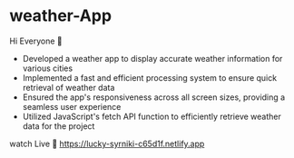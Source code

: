 # weather-App

Hi Everyone 👋 
 
- Developed a weather app to display accurate weather information for various cities
- Implemented a fast and efficient processing system to ensure quick retrieval of weather data
- Ensured the app's responsiveness across all screen sizes, providing a seamless user experience
- Utilized JavaScript's fetch API function to efficiently retrieve weather data for the project

watch Live
👀 https://lucky-syrniki-c65d1f.netlify.app
